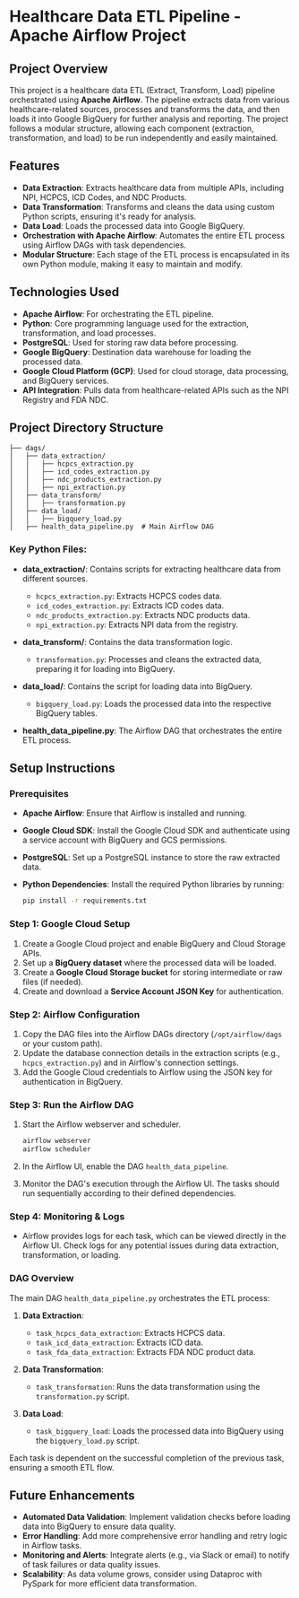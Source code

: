 # Healthcare Data ETL Pipeline - Apache Airflow Project

## Project Overview

This project is a healthcare data ETL (Extract, Transform, Load) pipeline orchestrated using **Apache Airflow**. The pipeline extracts data from various healthcare-related sources, processes and transforms the data, and then loads it into Google BigQuery for further analysis and reporting. The project follows a modular structure, allowing each component (extraction, transformation, and load) to be run independently and easily maintained.

## Features

- **Data Extraction**: Extracts healthcare data from multiple APIs, including NPI, HCPCS, ICD Codes, and NDC Products.
- **Data Transformation**: Transforms and cleans the data using custom Python scripts, ensuring it's ready for analysis.
- **Data Load**: Loads the processed data into Google BigQuery.
- **Orchestration with Apache Airflow**: Automates the entire ETL process using Airflow DAGs with task dependencies.
- **Modular Structure**: Each stage of the ETL process is encapsulated in its own Python module, making it easy to maintain and modify.

## Technologies Used

- **Apache Airflow**: For orchestrating the ETL pipeline.
- **Python**: Core programming language used for the extraction, transformation, and load processes.
- **PostgreSQL**: Used for storing raw data before processing.
- **Google BigQuery**: Destination data warehouse for loading the processed data.
- **Google Cloud Platform (GCP)**: Used for cloud storage, data processing, and BigQuery services.
- **API Integration**: Pulls data from healthcare-related APIs such as the NPI Registry and FDA NDC.

## Project Directory Structure

```plaintext
├── dags/
│   ├── data_extraction/
│   │   ├── hcpcs_extraction.py
│   │   ├── icd_codes_extraction.py
│   │   ├── ndc_products_extraction.py
│   │   ├── npi_extraction.py
│   ├── data_transform/
│   │   ├── transformation.py
│   ├── data_load/
│   │   ├── bigquery_load.py
│   ├── health_data_pipeline.py  # Main Airflow DAG
```

### Key Python Files:
- **data_extraction/**: Contains scripts for extracting healthcare data from different sources.
  - `hcpcs_extraction.py`: Extracts HCPCS codes data.
  - `icd_codes_extraction.py`: Extracts ICD codes data.
  - `ndc_products_extraction.py`: Extracts NDC products data.
  - `npi_extraction.py`: Extracts NPI data from the registry.
  
- **data_transform/**: Contains the data transformation logic.
  - `transformation.py`: Processes and cleans the extracted data, preparing it for loading into BigQuery.

- **data_load/**: Contains the script for loading data into BigQuery.
  - `bigquery_load.py`: Loads the processed data into the respective BigQuery tables.

- **health_data_pipeline.py**: The Airflow DAG that orchestrates the entire ETL process.

## Setup Instructions

### Prerequisites

- **Apache Airflow**: Ensure that Airflow is installed and running.
- **Google Cloud SDK**: Install the Google Cloud SDK and authenticate using a service account with BigQuery and GCS permissions.
- **PostgreSQL**: Set up a PostgreSQL instance to store the raw extracted data.
- **Python Dependencies**: Install the required Python libraries by running:
  
  ```bash
  pip install -r requirements.txt
  ```

### Step 1: Google Cloud Setup

1. Create a Google Cloud project and enable BigQuery and Cloud Storage APIs.
2. Set up a **BigQuery dataset** where the processed data will be loaded.
3. Create a **Google Cloud Storage bucket** for storing intermediate or raw files (if needed).
4. Create and download a **Service Account JSON Key** for authentication.

### Step 2: Airflow Configuration

1. Copy the DAG files into the Airflow DAGs directory (`/opt/airflow/dags` or your custom path).
2. Update the database connection details in the extraction scripts (e.g., `hcpcs_extraction.py`) and in Airflow's connection settings.
3. Add the Google Cloud credentials to Airflow using the JSON key for authentication in BigQuery.

### Step 3: Run the Airflow DAG

1. Start the Airflow webserver and scheduler.
   
   ```bash
   airflow webserver
   airflow scheduler
   ```

2. In the Airflow UI, enable the DAG `health_data_pipeline`.

3. Monitor the DAG's execution through the Airflow UI. The tasks should run sequentially according to their defined dependencies.

### Step 4: Monitoring & Logs

- Airflow provides logs for each task, which can be viewed directly in the Airflow UI. Check logs for any potential issues during data extraction, transformation, or loading.

### DAG Overview

The main DAG `health_data_pipeline.py` orchestrates the ETL process:

1. **Data Extraction**:
    - `task_hcpcs_data_extraction`: Extracts HCPCS data.
    - `task_icd_data_extraction`: Extracts ICD data.
    - `task_fda_data_extraction`: Extracts FDA NDC product data.

2. **Data Transformation**:
    - `task_transformation`: Runs the data transformation using the `transformation.py` script.

3. **Data Load**:
    - `task_bigquery_load`: Loads the processed data into BigQuery using the `bigquery_load.py` script.

Each task is dependent on the successful completion of the previous task, ensuring a smooth ETL flow.

## Future Enhancements

- **Automated Data Validation**: Implement validation checks before loading data into BigQuery to ensure data quality.
- **Error Handling**: Add more comprehensive error handling and retry logic in Airflow tasks.
- **Monitoring and Alerts**: Integrate alerts (e.g., via Slack or email) to notify of task failures or data quality issues.
- **Scalability**: As data volume grows, consider using Dataproc with PySpark for more efficient data transformation.
